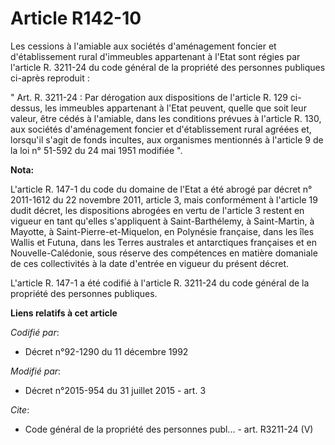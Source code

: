 # Article R142-10

Les cessions à l'amiable aux sociétés d'aménagement foncier et d'établissement rural d'immeubles appartenant à l'Etat sont
régies par l'article R. 3211-24 du code général de la propriété des personnes publiques ci-après reproduit : 

" Art. R. 3211-24 : Par dérogation aux dispositions de l'article R. 129 ci-dessus, les immeubles appartenant à l'Etat
peuvent, quelle que soit leur valeur, être cédés à l'amiable, dans les conditions prévues à l'article R. 130, aux sociétés
d'aménagement foncier et d'établissement rural agréées et, lorsqu'il s'agit de fonds incultes, aux organismes mentionnés à
l'article 9 de la loi n° 51-592 du 24 mai 1951 modifiée ".

**Nota:**

L'article R. 147-1 du code du domaine de l'Etat a été abrogé par décret n° 2011-1612 du 22 novembre 2011, article 3, mais
conformément à l'article 19 dudit décret, les dispositions abrogées en vertu de l'article 3 restent en vigueur en tant
qu'elles s'appliquent à Saint-Barthélemy, à Saint-Martin, à Mayotte, à Saint-Pierre-et-Miquelon, en Polynésie française, dans
les îles Wallis et Futuna, dans les Terres australes et antarctiques françaises et en Nouvelle-Calédonie, sous réserve des
compétences en matière domaniale de ces collectivités à la date d'entrée en vigueur du présent décret. 

L'article R. 147-1 a été codifié à l'article R. 3211-24 du code général de la propriété des personnes publiques.

**Liens relatifs à cet article**

_Codifié par_:

  - Décret n°92-1290 du 11 décembre 1992

_Modifié par_:

  - Décret n°2015-954 du 31 juillet 2015 - art. 3

_Cite_:

  - Code général de la propriété des personnes publ... - art. R3211-24 (V)
